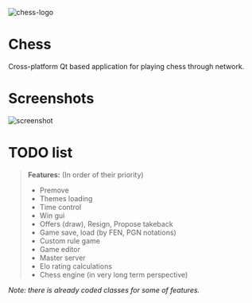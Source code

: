 ![chess-logo](https://dl.dropboxusercontent.com/u/94468957/logo/chess/chess_logo.png)
# Chess
Cross-platform Qt based application for playing chess through network.

# Screenshots
![screenshot](https://dl.dropboxusercontent.com/u/94468957/logo/chess/screenshots/screenshot.png)

# TODO list
> **Features:** (In order of their priority)
> - Premove
> - Themes loading
> - Time control
> - Win gui
> - Offers (draw), Resign, Propose takeback
> - Game save, load (by FEN, PGN notations)
> - Custom rule game
> - Game editor
> - Master server
> - Elo rating calculations
> - Chess engine (in very long term perspective)

*Note: there is already coded classes for some of features.*

